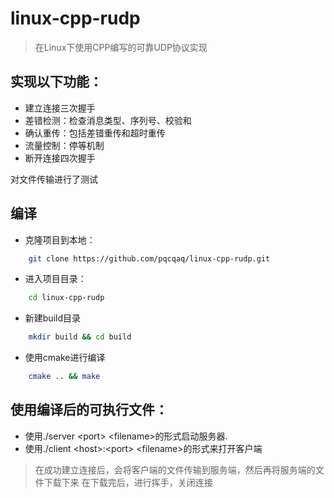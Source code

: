# linux-cpp-rudp

> 在Linux下使用CPP编写的可靠UDP协议实现

## 实现以下功能：

- 建立连接三次握手
- 差错检测：检查消息类型、序列号、校验和
- 确认重传：包括差错重传和超时重传
- 流量控制：停等机制
- 断开连接四次握手

对文件传输进行了测试

## 编译

- 克隆项目到本地：

```bash
    git clone https://github.com/pqcqaq/linux-cpp-rudp.git
```

- 进入项目目录：

```bash 
    cd linux-cpp-rudp
```

- 新建build目录

```bash
    mkdir build && cd build
```

- 使用cmake进行编译

```bash
    cmake .. && make
````

## 使用编译后的可执行文件：

- 使用./server \<port\> \<filename\>的形式启动服务器.
- 使用./client \<host\>:\<port\> \<filename\>的形式来打开客户端

> 在成功建立连接后，会将客户端的文件传输到服务端，然后再将服务端的文件下载下来 在下载完后，进行挥手，关闭连接


